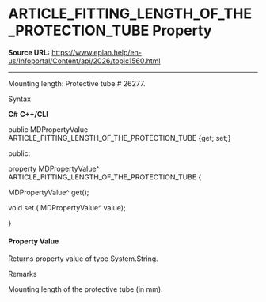 # ARTICLE_FITTING_LENGTH_OF_THE_PROTECTION_TUBE Property

**Source URL:** https://www.eplan.help/en-us/Infoportal/Content/api/2026/topic1560.html

---

Mounting length: Protective tube # 26277.

Syntax

**C#**
**C++/CLI**


public MDPropertyValue ARTICLE_FITTING_LENGTH_OF_THE_PROTECTION_TUBE {get; set;}

public:

property MDPropertyValue^ ARTICLE_FITTING_LENGTH_OF_THE_PROTECTION_TUBE {

   MDPropertyValue^ get();

   void set (    MDPropertyValue^ value);

}


#### Property Value

Returns property value of type System.String.

Remarks

Mounting length of the protective tube (in mm).
